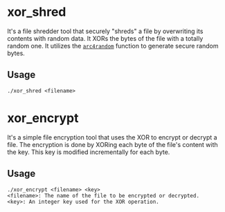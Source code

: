 # xor_shred
It's a file shredder tool that securely "shreds" a file by overwriting its contents with random data. It XORs the bytes of the file with a totally random one. It utilizes the [`arc4random`](https://man.openbsd.org/arc4random) function to generate secure random bytes.

## Usage
```
./xor_shred <filename>
```

# xor_encrypt
It's a simple file encryption tool that uses the XOR to encrypt or decrypt a file. The encryption is done by XORing each byte of the file's content with the key. This key is modified incrementally for each byte.

## Usage
```
./xor_encrypt <filename> <key>
<filename>: The name of the file to be encrypted or decrypted.
<key>: An integer key used for the XOR operation.
```